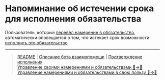 # Напоминание об истечении срока для исполнения обязательства

Пользователь, который [перевёл намерение в обязательство](../actions/creation_of_obligation.md), автоматически оповещается о том, что истекает срок возможности [исполнить это обязательство](../actions/money_transfer.md). 

---
> [README](README.md)  |   [Описание бота взаимопомощи](../index.md)  | [Подтверждение исполнения](../actions/confirmation_of_transfer.md)  
> [Управление своими намерениями и обязательствами 👤->👥](../actions/show_int_obl.md)  
> [Управление намерениями и обязательствами в свою пользу 👥->👤](../actions/show_int_obl_for_me.md)
